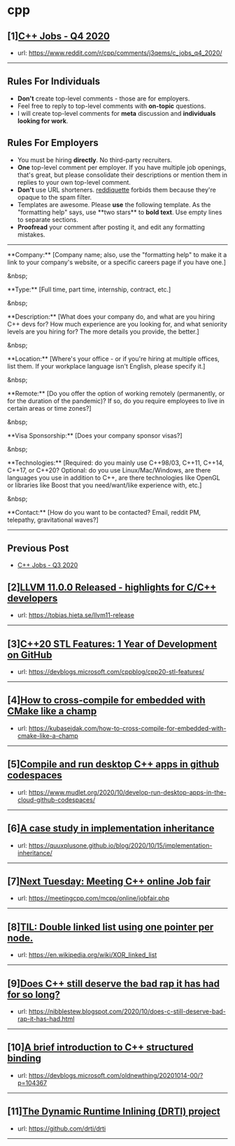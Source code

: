 # cpp
## [1][C++ Jobs - Q4 2020](https://www.reddit.com/r/cpp/comments/j3qems/c_jobs_q4_2020/)
- url: https://www.reddit.com/r/cpp/comments/j3qems/c_jobs_q4_2020/
---
Rules For Individuals
---------------------

* **Don't** create top-level comments - those are for employers.
* Feel free to reply to top-level comments with **on-topic** questions.
* I will create top-level comments for **meta** discussion and **individuals looking for work**.

Rules For Employers
---------------------

* You must be hiring **directly**. No third-party recruiters.
* **One** top-level comment per employer. If you have multiple job openings, that's great, but please consolidate their descriptions or mention them in replies to your own top-level comment.
* **Don't** use URL shorteners. [reddiquette](https://www.reddithelp.com/en/categories/reddit-101/reddit-basics/reddiquette) forbids them because they're opaque to the spam filter.
* Templates are awesome. Please **use** the following template. As the "formatting help" says, use \*\*two stars\*\* to **bold text**. Use empty lines to separate sections.
* **Proofread** your comment after posting it, and edit any formatting mistakes.

---

\*\*Company:\*\* [Company name; also, use the "formatting help" to make it a link to your company's website, or a specific careers page if you have one.]

&amp;nbsp;

\*\*Type:\*\* [Full time, part time, internship, contract, etc.]

&amp;nbsp;

\*\*Description:\*\* [What does your company do, and what are you hiring C++ devs for? How much experience are you looking for, and what seniority levels are you hiring for? The more details you provide, the better.]

&amp;nbsp;

\*\*Location:\*\* [Where's your office - or if you're hiring at multiple offices, list them. If your workplace language isn't English, please specify it.]

&amp;nbsp;

\*\*Remote:\*\* [Do you offer the option of working remotely (permanently, or for the duration of the pandemic)? If so, do you require employees to live in certain areas or time zones?]

&amp;nbsp;

\*\*Visa Sponsorship:\*\* [Does your company sponsor visas?]

&amp;nbsp;

\*\*Technologies:\*\* [Required: do you mainly use C++98/03, C++11, C++14, C++17, or C++20? Optional: do you use Linux/Mac/Windows, are there languages you use in addition to C++, are there technologies like OpenGL or libraries like Boost that you need/want/like experience with, etc.]

&amp;nbsp;

\*\*Contact:\*\* [How do you want to be contacted? Email, reddit PM, telepathy, gravitational waves?]

---

Previous Post
--------------

* [C++ Jobs - Q3 2020](https://www.reddit.com/r/cpp/comments/hjnaf2/c_jobs_q3_2020/)
## [2][LLVM 11.0.0 Released - highlights for C/C++ developers](https://www.reddit.com/r/cpp/comments/jbn7cp/llvm_1100_released_highlights_for_cc_developers/)
- url: https://tobias.hieta.se/llvm11-release
---

## [3][C++20 STL Features: 1 Year of Development on GitHub](https://www.reddit.com/r/cpp/comments/jb9grs/c20_stl_features_1_year_of_development_on_github/)
- url: https://devblogs.microsoft.com/cppblog/cpp20-stl-features/
---

## [4][How to cross-compile for embedded with CMake like a champ](https://www.reddit.com/r/cpp/comments/jbn3z3/how_to_crosscompile_for_embedded_with_cmake_like/)
- url: https://kubasejdak.com/how-to-cross-compile-for-embedded-with-cmake-like-a-champ
---

## [5][Compile and run desktop C++ apps in github codespaces](https://www.reddit.com/r/cpp/comments/jbikd0/compile_and_run_desktop_c_apps_in_github/)
- url: https://www.mudlet.org/2020/10/develop-run-desktop-apps-in-the-cloud-github-codespaces/
---

## [6][A case study in implementation inheritance](https://www.reddit.com/r/cpp/comments/jbjg35/a_case_study_in_implementation_inheritance/)
- url: https://quuxplusone.github.io/blog/2020/10/15/implementation-inheritance/
---

## [7][Next Tuesday: Meeting C++ online Job fair](https://www.reddit.com/r/cpp/comments/jbly7e/next_tuesday_meeting_c_online_job_fair/)
- url: https://meetingcpp.com/mcpp/online/jobfair.php
---

## [8][TIL: Double linked list using one pointer per node.](https://www.reddit.com/r/cpp/comments/jawzei/til_double_linked_list_using_one_pointer_per_node/)
- url: https://en.wikipedia.org/wiki/XOR_linked_list
---

## [9][Does C++ still deserve the bad rap it has had for so long?](https://www.reddit.com/r/cpp/comments/jbn5jc/does_c_still_deserve_the_bad_rap_it_has_had_for/)
- url: https://nibblestew.blogspot.com/2020/10/does-c-still-deserve-bad-rap-it-has-had.html
---

## [10][A brief introduction to C++ structured binding](https://www.reddit.com/r/cpp/comments/jb8fnv/a_brief_introduction_to_c_structured_binding/)
- url: https://devblogs.microsoft.com/oldnewthing/20201014-00/?p=104367
---

## [11][The Dynamic Runtime Inlining (DRTI) project](https://www.reddit.com/r/cpp/comments/jb0nio/the_dynamic_runtime_inlining_drti_project/)
- url: https://github.com/drti/drti
---

